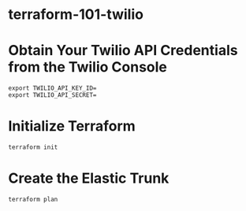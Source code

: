 # terraform-101-twilio

# Obtain Your Twilio API Credentials from the Twilio Console
```
export TWILIO_API_KEY_ID=
export TWILIO_API_SECRET=
```
# Initialize Terraform

```
terraform init
```

# Create the Elastic Trunk

```
terraform plan
```

